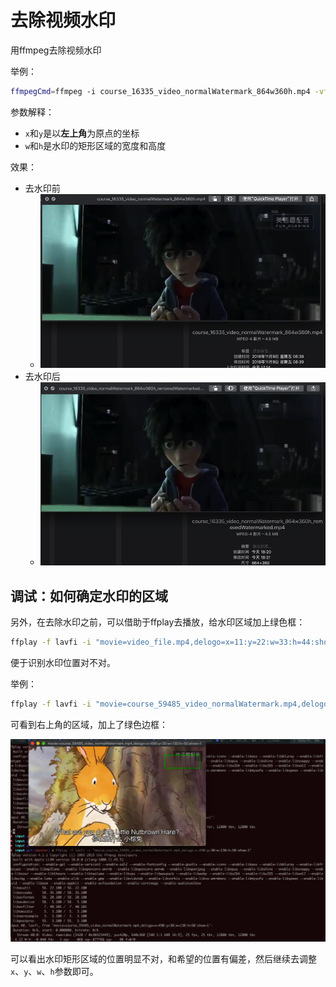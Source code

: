 # 去除视频水印

用ffmpeg去除视频水印

举例：

```bash
ffmpegCmd=ffmpeg -i course_16335_video_normalWatermark_864w360h.mp4 -vf "delogo=x=714:y=28:w=130:h=50" -c:a copy course_16335_video_normalWatermark_864w360h_removedWatermarked.mp4
```

参数解释：
* `x`和`y`是以**左上角**为原点的坐标
* `w`和`h`是水印的矩形区域的宽度和高度

效果：

* 去水印前
  * ![watermark_demo_before](../../assets/img/watermark_demo_before.png)
* 去水印后
  * ![watermark_demo_after](../../assets/img/watermark_demo_after.png)

## 调试：如何确定水印的区域

另外，在去除水印之前，可以借助于ffplay去播放，给水印区域加上绿色框：

```bash
ffplay -f lavfi -i "movie=video_file.mp4,delogo=x=11:y=22:w=33:h=44:show=1"
```

便于识别水印位置对不对。

举例：

```bash
ffplay -f lavfi -i "movie=course_59485_video_normalWatermark.mp4,delogo=x=490:y=30:w=130:h=50:show=1"
```

可看到右上角的区域，加上了绿色边框：

![watermark_debug_green_position](../../assets/img/watermark_debug_green_position.png)

可以看出水印矩形区域的位置明显不对，和希望的位置有偏差，然后继续去调整`x`、`y`、`w`、`h`参数即可。
